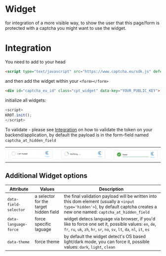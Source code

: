 # Widget

for integration of a more visible way, to show the user that this page/form is protected with a captcha you might
want to use the widget.

# Integration

You need to add to your head

```html
<script type="text/javascript" src="https://www.captcha.eu/sdk.js" defer></script>
```

and then add the widget within your `<form></form>`


```html
<div id="captcha_eu_id" class="cpt_widget" data-key="YOUR_PUBLIC_KEY">
```


initialize all widgets:

```js
<script>
KROT.init();
</script>
```


To validate - please see [Integration](/install) on how to validate the token on your backend/application, by default the payload is in the form-field named `captcha_at_hidden_field`


|                                                 |                                  |  |
| -------------------------------------------------------- | -------------------------------------- | ------- |
| <img src="files/widget/widget1.png">                                   | <img src="files/widget/widget2.png"> |  <img src="files/widget/widget3.png">     |



## Additional Widget options

| Attribute                                                | Values                                 | Description |
| -------------------------------------------------------- | -------------------------------------- | ------- |
| `data-field-selector`                                    | a selector for the target hidden field |  the final validation payload will be written into this dom element (usually a `<input type='hidden'>`), by default captcha creates a new one named: `captcha_at_hidden_field`     |
| `data-language-force`                                    | force specific laguage                 |  widget detecs language via browser, if you'd like to force one set it, possible values: `en`, `de`, `fr`, `ru`, `uk`, `zh`, `hr`, `sr`, `no`, `sv`, `lt`, `da`, `nl`, `it`, `es`    |
| `data-theme         `                                    | force theme                            |  by default the widget detect's OS based light/dark mode, you can force it, possible values: `dark`, `light`, `clean`   |




